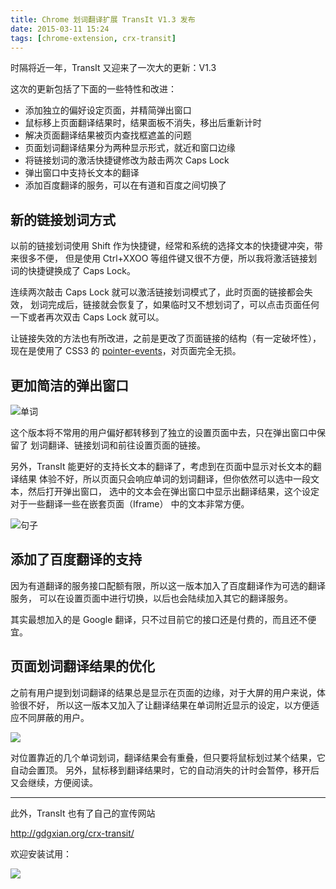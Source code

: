 ```yaml
---
title: Chrome 划词翻译扩展 TransIt V1.3 发布
date: 2015-03-11 15:24
tags: [chrome-extension, crx-transit]
---
```


时隔将近一年，TransIt 又迎来了一次大的更新：V1.3

这次的更新包括了下面的一些特性和改进：

- 添加独立的偏好设定页面，并精简弹出窗口
- 鼠标移上页面翻译结果时，结果面板不消失，移出后重新计时
- 解决页面翻译结果被页内查找框遮盖的问题
- 页面划词翻译结果分为两种显示形式，就近和窗口边缘
- 将链接划词的激活快捷键修改为敲击两次 Caps Lock
- 弹出窗口中支持长文本的翻译
- 添加百度翻译的服务，可以在有道和百度之间切换了

## 新的链接划词方式

以前的链接划词使用 Shift 作为快捷键，经常和系统的选择文本的快捷键冲突，带来很多不便，
但是使用 Ctrl+XXOO 等组件键又很不方便，所以我将激活链接划词的快捷键换成了 Caps Lock。

连续两次敲击 Caps Lock 就可以激活链接划词模式了，此时页面的链接都会失效，
划词完成后，链接就会恢复了，如果临时又不想划词了，可以点击页面任何一下或者再次双击 
Caps Lock 就可以。

让链接失效的方法也有所改进，之前是更改了页面链接的结构（有一定破坏性），现在是使用了
CSS3 的 [pointer-events]，对页面完全无损。

## 更加简洁的弹出窗口

![单词](http://greatghoul.b0.upaiyun.com/1503/-qTH5Yj8Mga4.png)

这个版本将不常用的用户偏好都转移到了独立的设置页面中去，只在弹出窗口中保留了
划词翻译、链接划词和前往设置页面的链接。

另外，TransIt 能更好的支持长文本的翻译了，考虑到在页面中显示对长文本的翻译结果
体验不好，所以页面只会响应单词的划词翻译，但你依然可以选中一段文本，然后打开弹出窗口，
选中的文本会在弹出窗口中显示出翻译结果，这个设定对于一些翻译一些在嵌套页面（Iframe）
中的文本非常方便。

![句子](http://greatghoul.b0.upaiyun.com/1503/WVEm_IzLEaJ3.png)

## 添加了百度翻译的支持

因为有道翻译的服务接口配额有限，所以这一版本加入了百度翻译作为可选的翻译服务，
可以在设置页面中进行切换，以后也会陆续加入其它的翻译服务。

其实最想加入的是 Google 翻译，只不过目前它的接口还是付费的，而且还不便宜。

## 页面划词翻译结果的优化

之前有用户提到划词翻译的结果总是显示在页面的边缘，对于大屏的用户来说，体验很不好，
所以这一版本又加入了让翻译结果在单词附近显示的设定，以方便适应不同屏蔽的用户。

![](http://greatghoul.b0.upaiyun.com/1503/_ri_0V3MGEID.png)

对位置靠近的几个单词划词，翻译结果会有重叠，但只要将鼠标划过某个结果，它自动会置顶。
另外，鼠标移到翻译结果时，它的自动消失的计时会暂停，移开后又会继续，方便阅读。

----

此外，TransIt 也有了自己的宣传网站

<http://gdgxian.org/crx-transit/>

欢迎安装试用：

<a href="https://chrome.google.com/webstore/detail/transit/pfjipfdmbpbkcadkdpmacdcefoohagdc"><img src="https://camo.githubusercontent.com/334b4f665751356b1f4afb758f8ddde55b9c71b8/68747470733a2f2f7261772e6769746875622e636f6d2f476f6f676c654368726f6d652f6368726f6d652d6170702d73616d706c65732f6d61737465722f74727969746e6f77627574746f6e5f736d616c6c2e706e67" border="0" /></a>

[pointer-events]: https://developer.mozilla.org/en-US/docs/Web/CSS/pointer-events